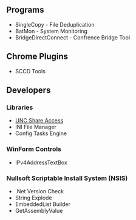 ## Programs
 * SingleCopy - File Deduplication
 * BatMon - System Monitoring
 * BridgeDirectConnect - Confrence Bridge Tool

## Chrome Plugins
 * SCCD Tools

## Developers

### Libraries
 * [UNC Share Access](/vshed.IO.UncShare)
 * INI File Manager
 * Config Tasks Engine

### WinForm Controls
 * IPv4AddressTextBox

### Nullsoft Scriptable Install System (NSIS)
 * .Net Version Check
 * String Explode
 * EmbeddedList Builder
 * GetAssemblyValue
